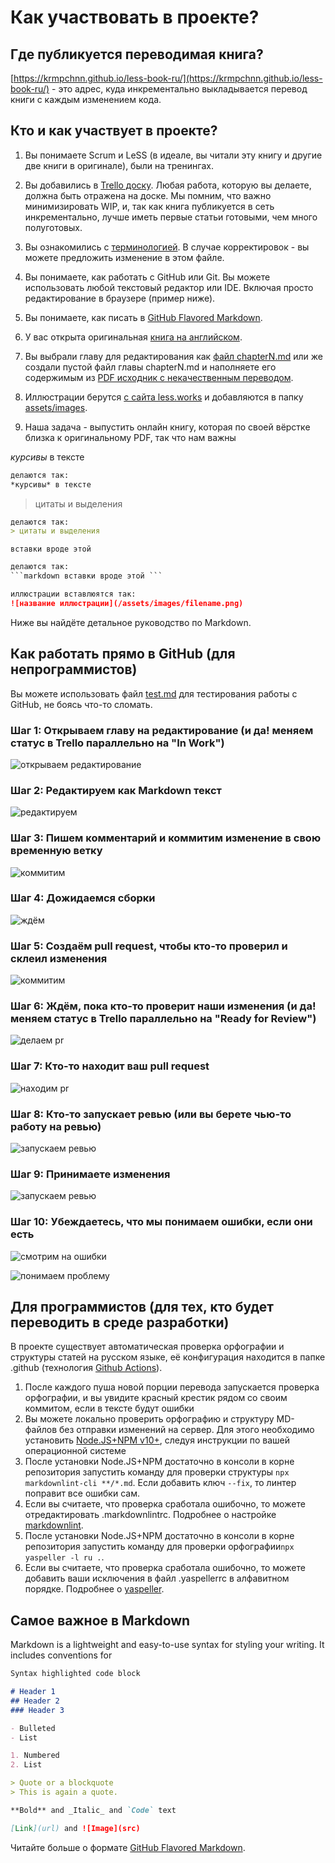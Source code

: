 # Как участвовать в проекте?

## Где публикуется переводимая книга?

[https://krmpchnn.github.io/less-book-ru/](https://krmpchnn.github.io/less-book-ru/) - это адрес, куда инкрементально выкладывается перевод книги с каждым изменением кода.

## Кто и как участвует в проекте?

1. Вы понимаете Scrum и LeSS (в идеале, вы читали эту книгу и другие две книги в оригинале), были на тренингах.

1. Вы добавились в [Trello доску](https://trello.com/invite/b/0E823LS1/b26d345a86962146498c91207612074c/less-book-ru). Любая работа, которую вы делаете, должна быть отражена на доске. Мы помним, что важно минимизировать WIP, и, так как книга публикуется в сеть инкрементально, лучше иметь первые статьи готовыми, чем много полуготовых.

1. Вы ознакомились с [терминологией](https://github.com/krmpchnn/less-book-ru/blob/gh-pages/.dictionary). В случае корректировок - вы можете предложить изменение в этом файле.

1. Вы понимаете, как работать с GitHub или Git. Вы можете использовать любой текстовый редактор или IDE. Включая просто редактирование в браузере (пример ниже).

1. Вы понимаете, как писать в [GitHub Flavored Markdown](https://guides.github.com/features/mastering-markdown/).

1. У вас открыта оригинальная [книга на английском](https://github.com/krmpchnn/less-book-ru/blob/gh-pages/assets/pdf/less-book-en.pdf).

1. Вы выбрали главу для редактирования как [файл chapterN.md](https://github.com/krmpchnn/less-book-ru) или же создали пустой файл главы chapterN.md и наполняете его содержимым из [PDF исходник с некачественным переводом](https://github.com/krmpchnn/less-book-ru/blob/gh-pages/assets/pdf/less-book-ru.pdf).

1. Иллюстрации берутся [с сайта less.works](https://less.works/resources/graphics/book-images.html) и добавляются в папку [assets/images](https://github.com/krmpchnn/less-book-ru/tree/gh-pages/assets/images).

1. Наша задача - выпустить онлайн книгу, которая по своей вёрстке близка к оригинальному PDF, так что нам важны

*курсивы* в тексте

```markdown
делаются так:
*курсивы* в тексте
```

> цитаты и выделения

```markdown
делаются так:
> цитаты и выделения
```

```` вставки вроде этой ````

```markdown
делаются так:
```markdown вставки вроде этой ```
```

```markdown
иллюстрации вставлюятся так:
![название иллюстрации](/assets/images/filename.png)
```

Ниже вы найдёте детальное руководство по Markdown.

## Как работать прямо в GitHub (для непрограммистов)

Вы можете использовать файл [test.md](https://github.com/krmpchnn/less-book-ru/blob/gh-pages/test.md) для тестирования работы с GitHub, не боясь что-то сломать.

### Шаг 1: Открываем главу на редактирование (и да! меняем статус в Trello параллельно на "In Work")

![открываем редактирование](/assets/images/howto-edit.png)

### Шаг 2: Редактируем как Markdown текст

![редактируем](/assets/images/howto-markdown.png)

### Шаг 3: Пишем комментарий и коммитим изменение в свою временную ветку

![коммитим](/assets/images/howto-commit.png)

### Шаг 4: Дожидаемся сборки

![ждём](/assets/images/howto-wait-build.png)

### Шаг 5: Создаём pull request, чтобы кто-то проверил и склеил изменения

![коммитим](/assets/images/howto-pr.png)

### Шаг 6: Ждём, пока кто-то проверит наши изменения (и да! меняем статус в Trello параллельно на "Ready for Review")

![делаем pr](/assets/images/howto-wait-build.png)

### Шаг 7: Кто-то находит ваш pull request

![находим pr](/assets/images/howto-see-pr.png)

### Шаг 8: Кто-то запускает ревью (или вы берете чью-то работу на ревью)

![запускаем ревью](/assets/images/howto-pr-review.png)

### Шаг 9: Принимаете изменения

![запускаем ревью](/assets/images/howto-pr-approve.png)

### Шаг 10: Убеждаетесь, что мы понимаем ошибки, если они есть

![смотрим на ошибки](/assets/images/howto-checks.png)

![понимаем проблему](/assets/images/howto-read-checks.png)

## Для программистов (для тех, кто будет переводить в среде разработки)

В проекте существует автоматическая проверка орфографии и структуры статей на русском языке, её конфигурация находится в папке .github (технология [Github Actions](https://github.com/krmpchnn/less-book-ru/actions)).

1. После каждого пуша новой порции перевода запускается проверка орфографии, и вы увидите красный крестик рядом со своим коммитом, если в тексте будут ошибки
1. Вы можете локально проверить орфографию и структуру MD-файлов без отправки изменений на сервер. Для этого необходимо установить [Node.JS+NPM v10+](https://nodejs.org/ru/download/), следуя инструкции по вашей операционной системе
1. После установки Node.JS+NPM достаточно в консоли в корне репозитория запустить команду для проверки структуры ```npx markdownlint-cli **/*.md```. Если добавить ключ ```--fix```, то линтер поправит все ошибки сам.
1. Если вы считаете, что проверка сработала ошибочно, то можете отредактировать .markdownlintrc. Подробнее о настройке [markdownlint](https://github.com/DavidAnson/markdownlint#optionsconfig).
1. После установки Node.JS+NPM достаточно в консоли в корне репозитория запустить команду для проверки орфографии```npx yaspeller -l ru .```.
1. Если вы считаете, что проверка сработала ошибочно, то можете добавить ваши исключения в файл .yaspellerrc в алфавитном порядке. Подробнее о [yaspeller](https://github.com/hcodes/yaspeller).

## Самое важное в Markdown

Markdown is a lightweight and easy-to-use syntax for styling your writing. It includes conventions for

```markdown
Syntax highlighted code block

# Header 1
## Header 2
### Header 3

- Bulleted
- List

1. Numbered
2. List

> Quote or a blockquote
> This is again a quote.

**Bold** and _Italic_ and `Code` text

[Link](url) and ![Image](src)
```

Читайте больше о формате [GitHub Flavored Markdown](https://guides.github.com/features/mastering-markdown/).

